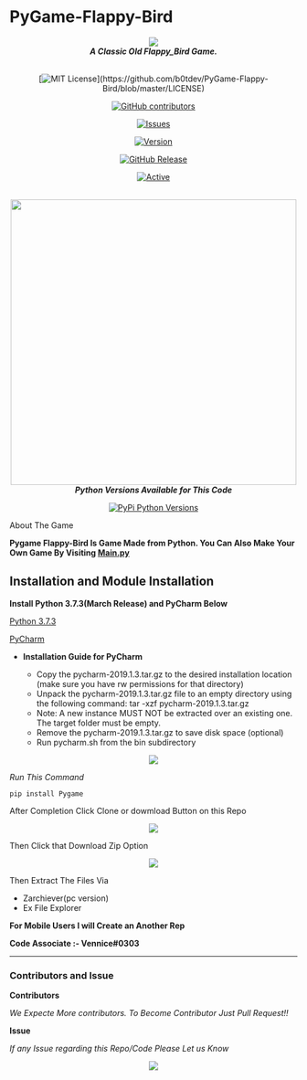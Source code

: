 
# PyGame-Flappy-Bird

<div align="center">
  <img src="https://i.imgur.com/iLGalCJ.png" align="center">
  <br>
  <strong><i>A Classic Old Flappy_Bird Game.</i></strong>
  <br>
  <br>

[![MIT License](https://img.shields.io/apm/l/atomic-design-ui.svg?)](https://github.com/b0tdev/PyGame-Flappy-Bird/blob/master/LICENSE)

[![GitHub contributors](https://img.shields.io/github/contributors/cdnjs/cdnjs.svg?style=flat)](https://github.com/b0tdev/PyGame-Flappy-Bird/graphs/contributors)

[![Issues](https://img.shields.io/github/issues-raw/tterb/PlayMusic.svg?maxAge=25000)](https://github.com/b0tdev/PyGame-Flappy-Bird/issues)

[![Version](https://badge.fury.io/gh/tterb%2FHyde.svg)](https://badge.fury.io/gh/tterb%2FHyde)

[![GitHub Release](https://img.shields.io/github/release/tterb/PlayMusic.svg?style=flat)](https://github.com/b0tdev/PyGame-Flappy-Bird)

[![Active](http://img.shields.io/badge/Status-Active-green.svg)](https://tterb.github.io)


<br>
<img src='http://i.imgur.com/RZFFuJW.png' align='center' width=500>
<br>
</div>

<div align="center">
<strong><i>Python Versions Available for This Code</i></strong>

[![PyPi Python Versions](https://img.shields.io/pypi/pyversions/yt2mp3.svg)](https://pypi.python.org/pypi/yt2mp3/)

</div

### About The Game

**Pygame Flappy-Bird Is Game Made from Python. You Can Also Make Your Own Game By Visiting [Main.py](https://github.com/b0tdev/PyGame-Flappy-Bird/blob/master/main.py)**

## Installation and Module Installation

<strong>Install Python 3.7.3(March Release) and PyCharm Below</strong>
<br>

[Python 3.7.3](https://www.python.org/ftp/python/3.7.3/Python-3.7.3.tgz)

[PyCharm](https://download.jetbrains.com/python/pycharm-professional-2019.1.3.tar.gz)

* **Installation Guide for PyCharm**

  * Copy the pycharm-2019.1.3.tar.gz to the desired installation location 
(make sure you have rw permissions for that directory)
  * Unpack the pycharm-2019.1.3.tar.gz file to an empty directory using the following command: 
tar -xzf pycharm-2019.1.3.tar.gz
  * Note: A new instance MUST NOT be extracted over an existing one. The target folder must be empty.
  * Remove the pycharm-2019.1.3.tar.gz to save disk space (optional)
  * Run pycharm.sh from the bin subdirectory

<div align="center">
  <img src="https://i.imgur.com/gNXNj0o.png" align="center">
<br>
</div>

_Run This Command_

`pip install Pygame`

After Completion Click Clone or dowmload Button on this Repo

<div align="center">
  <img src="https://i.imgur.com/1ZuOt3d.png" align="center">
<br>
</div>

Then Click that Download Zip Option

<div align="center">
  <img src="https://i.imgur.com/eERdX0b.png" align="center">
<br>
</div>

Then Extract The Files Via

* Zarchiever(pc version)
* Ex File Explorer

**For Mobile Users I will Create an Another Rep**


**Code Associate :- Vennice#0303**

***

### Contributors and Issue

**Contributors**

_We Expecte More contributors. To Become Contributor Just Pull Request!!_

**Issue**

_If any Issue regarding this Repo/Code Please Let us Know_

<div align="center">
  <img src="https://i.imgur.com/xDg7m24.png" align="center">
<br>
</div>
